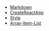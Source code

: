 * [Markdown](md/markdown.md)
* [CreateReactApp](md\create-react-app.md)
* [Style](md/style.md)
* [Array-Item-List](md/array-Item-List.md)
